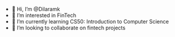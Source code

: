 - 👋 Hi, I’m @Dilaramk
- 👀 I’m interested in FinTech
- 🌱 I’m currently learning CS50: Introduction to Computer Science
- 💞️ I’m looking to collaborate on fintech projects

<!---
Dilaramk/Dilaramk is a ✨ special ✨ repository because its `README.md` (this file) appears on your GitHub profile.
You can click the Preview link to take a look at your changes.
--->
